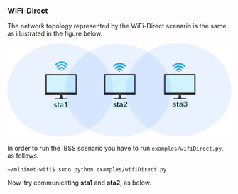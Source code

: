 ### WiFi-Direct

The network topology represented by the WiFi-Direct scenario is the same as illustrated in the figure below. 

![Network topology](https://github.com/ramonfontes/wireless-mesh-book/blob/main/minimal-topo.png?raw=true)

In order to run the IBSS scenario you have to run ```examples/wifiDirect.py```, as follows.

```
~/mininet-wifi$ sudo python examples/wifiDirect.py
```

Now, try communicating **sta1** and **sta2**, as below. 

